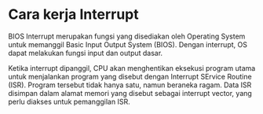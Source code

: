# Cara kerja Interrupt

BIOS Interrupt merupakan fungsi yang disediakan oleh Operating System untuk memanggil Basic Input Output System (BIOS). Dengan interrupt, OS dapat melakukan fungsi input dan output dasar. 

Ketika interrupt dipanggil, CPU akan menghentikan eksekusi program utama untuk menjalankan program yang disebut dengan Interrupt SErvice Routine (ISR). Program tersebut tidak hanya satu, namun beraneka ragam. Data ISR disimpan dalam alamat memori yang disebut sebagai interrupt vector, yang perlu diakses untuk pemanggilan ISR.